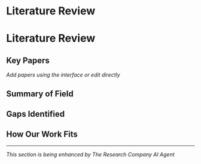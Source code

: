 # Literature Review

# Literature Review

## Key Papers
*Add papers using the interface or edit directly*

## Summary of Field


## Gaps Identified


## How Our Work Fits



---
*This section is being enhanced by The Research Company AI Agent*
